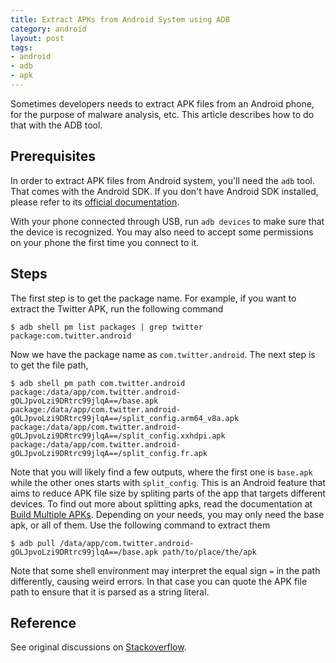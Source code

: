 ```yaml
---
title: Extract APKs from Android System using ADB
category: android
layout: post
tags:
- android
- adb
- apk
---
```


Sometimes developers needs to extract APK files from an Android phone, for the purpose of malware analysis, etc. This article describes how to do that with the ADB tool.

<!--more-->

## Prerequisites

In order to extract APK files from Android system, you'll need the `adb` tool. That comes with the Android SDK. If you don't have Android SDK installed, please refer to its [official documentation](https://developer.android.com/studio/).

With your phone connected through USB, run `adb devices` to make sure that the device is recognized. You may also need to accept some permissions on your phone the first time you connect to it.

## Steps

The first step is to get the package name. For example, if you want to extract the Twitter APK, run the following command

```
$ adb shell pm list packages | grep twitter
package:com.twitter.android
```

Now we have the package name as `com.twitter.android`. The next step is to get the file path,

```
$ adb shell pm path com.twitter.android
package:/data/app/com.twitter.android-gOLJpvoLzi9DRtrc99jlqA==/base.apk
package:/data/app/com.twitter.android-gOLJpvoLzi9DRtrc99jlqA==/split_config.arm64_v8a.apk
package:/data/app/com.twitter.android-gOLJpvoLzi9DRtrc99jlqA==/split_config.xxhdpi.apk
package:/data/app/com.twitter.android-gOLJpvoLzi9DRtrc99jlqA==/split_config.fr.apk
```

Note that you will likely find a few outputs, where the first one is `base.apk` while the other ones starts with `split_config`. This is an Android feature that aims to reduce APK file size by spliting parts of the app that targets different devices. To find out more about splitting apks, read the documentation at [Build Multiple APKs](https://developer.android.com/studio/build/configure-apk-splits). Depending on your needs, you may only need the base apk, or all of them. Use the following command to extract them

```
$ adb pull /data/app/com.twitter.android-gOLJpvoLzi9DRtrc99jlqA==/base.apk path/to/place/the/apk
```

Note that some shell environment may interpret the equal sign `=` in the path differently, causing weird errors. In that case you can quote the APK file path to ensure that it is parsed as a string literal.

## Reference

See original discussions on [Stackoverflow](https://stackoverflow.com/questions/4032960/how-do-i-get-an-apk-file-from-an-android-device).
